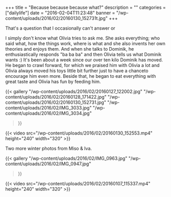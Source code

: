 +++
title = "Because because because what?"
description = ""
categories = ["dailylife"]
date = "2016-02-04T11:23:48"
banner = "/wp-content/uploads/2016/02/20160130_152731t.jpg"
+++

That's a question that I occasionally can't answer or 

I simply don't know what Olivia tries to ask me. She asks everything; who said what, how the things
work, where is what and she also invents her own theories and enjoys them. And when she talks to
Dominik, he enthusiastically responds "ba ba ba" and then Olivia tells us what Dominik wants :)
It's been about a week since our over ten kilo Dominik has moved. He began to crawl forward, for
which we praised him with Olivia a lot and Olivia always moved his toys little bit further just to
have a chanceto encourage him even more. Beside that, he began to eat everything with great taste
and Olivia has fun by feeding him.

{{< gallery
    "/wp-content/uploads/2016/02/20160127_122002.jpg"
    "/wp-content/uploads/2016/02/20160128_171422.jpg"
    "/wp-content/uploads/2016/02/20160130_152731.jpg"
    "/wp-content/uploads/2016/02/IMG_3033.jpg"
    "/wp-content/uploads/2016/02/IMG_3034.jpg"
>}}

{{< video src="/wp-content/uploads/2016/02/20160130_152553.mp4" height="240" width="320" >}}


Two more winter photos from Miso &amp; Iva.

{{< gallery
    "/wp-content/uploads/2016/02/IMG_0963.jpg"
    "/wp-content/uploads/2016/02/IMG_0947.jpg"
>}}

{{< video src="/wp-content/uploads/2016/02/20160107_115337.mp4" height="240" width="320" >}}

